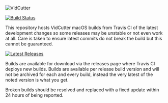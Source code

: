 ![VidCutter](http://vidcutter.ozmartians.com/vidcutter-banner.png)

[![Build Status](https://travis-ci.org/ozmartian/vidcutter-osx.svg?branch=master)](https://travis-ci.org/ozmartian/vidcutter-osx)

This repository hosts VidCutter macOS builds from Travis CI of the latest development changes so some releases may be unstable or not even work at all. Care is taken to ensure latest commits do not break the build but this cannot be guaranteed.

[![Latest Releases](http://tvlinker.ozmartians.com/images/button-latest-release.png)](https://github.com/ozmartian/vidcutter-osx/releases/latest)

Builds are available for download via the releases page where Travis CI deploys new builds. Builds are available per release build version and will not be archived for each and every build, instead the very latest of the noted version is what you get.

Broken builds should be resolved and replaced with a fixed update within 24 hours of being reported.
